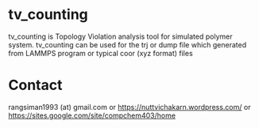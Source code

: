 # tv_counting
tv_counting is Topology Violation analysis tool for simulated polymer system. tv_counting can be used for the trj or dump file which generated from LAMMPS program or typical coor (xyz format) files

# Contact
rangsiman1993 (at) gmail.com or https://nuttvichakarn.wordpress.com/ or https://sites.google.com/site/compchem403/home

